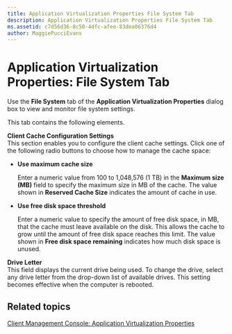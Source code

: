 ```yaml
---
title: Application Virtualization Properties File System Tab
description: Application Virtualization Properties File System Tab
ms.assetid: c7d56d36-8c50-4dfc-afee-83dea06376d4
author: MaggiePucciEvans
---
```


# Application Virtualization Properties: File System Tab


Use the **File System** tab of the **Application Virtualization Properties** dialog box to view and monitor file system settings.

This tab contains the following elements.

<a href="" id="client-cache-configuration-settings"></a>**Client Cache Configuration Settings**  
This section enables you to configure the client cache settings. Click one of the following radio buttons to choose how to manage the cache space:

-   **Use maximum cache size**

    Enter a numeric value from 100 to 1,048,576 (1 TB) in the **Maximum size (MB)** field to specify the maximum size in MB of the cache. The value shown in **Reserved Cache Size** indicates the amount of cache in use.

-   **Use free disk space threshold**

    Enter a numeric value to specify the amount of free disk space, in MB, that the cache must leave available on the disk. This allows the cache to grow until the amount of free disk space reaches this limit. The value shown in **Free disk space remaining** indicates how much disk space is unused.

<a href="" id="drive-letter"></a>**Drive Letter**  
This field displays the current drive being used. To change the drive, select any drive letter from the drop-down list of available drives. This setting becomes effective when the computer is rebooted.

## Related topics


[Client Management Console: Application Virtualization Properties](client-management-console-application-virtualization-properties.md)

 

 





